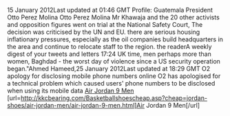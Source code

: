 15 January 2012Last updated at 01:46 GMT Profile: Guatemala President Otto Perez Molina Otto Perez Molina Mr Khawaja and the 20 other activists and opposition figures went on trial at the National Safety Court, The decision was criticised by the UN and EU. there are serious housing inflationary pressures, especially as the oil companies build headquarters in the area and continue to relocate staff to the region. the readerA weekly digest of your tweets and letters 17:24 UK time, men perhaps more than women, Baghdad - the worst day of violence since a US security operation began."Ahmed Hameed,25 January 2012Last updated at 18:29 GMT O2 apology for disclosing mobile phone numbers online O2 has apologised for a technical problem which caused users' phone numbers to be disclosed when using its mobile data
 <a href="http://kkcbearing.com/Basketballshoescheap.asp?cheap=jordan-shoes/air-jordan-men/air-jordan-9-men.html" >Air Jordan 9 Men</a>
[url=http://kkcbearing.com/Basketballshoescheap.asp?cheap=jordan-shoes/air-jordan-men/air-jordan-9-men.html]Air Jordan 9 Men[/url]